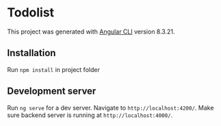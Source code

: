# Todolist

This project was generated with [Angular CLI](https://github.com/angular/angular-cli) version 8.3.21.

## Installation

Run `npm install` in project folder

## Development server

Run `ng serve` for a dev server. Navigate to `http://localhost:4200/`. Make sure backend server is running at `http://localhost:4000/`.
